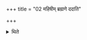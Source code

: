 +++
title = "02 महिषीम् ब्रह्मणे ददाति"

+++

<details><summary>थिते</summary>

महिषीं ब्रह्मणे ददाति । वावातां होत्रे । परिवृक्तीमुद्गात्रे । पालाकलीमध्वर्यव इति विज्ञायते २
</details>
